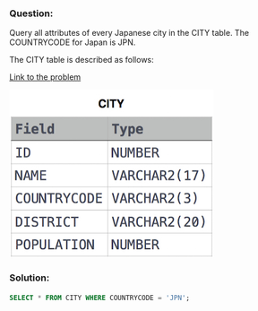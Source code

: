 ### Question:

Query all attributes of every Japanese city in the CITY table. The COUNTRYCODE for Japan is JPN.

The CITY table is described as follows:

[Link to the problem](https://www.hackerrank.com/challenges/japanese-cities-attributes/problem)

![CITY Table](images\1449729804-f21d187d0f-CITY.jpg)

### Solution:

```sql
SELECT * FROM CITY WHERE COUNTRYCODE = 'JPN';
```